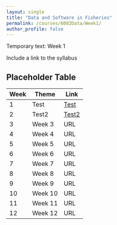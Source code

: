 ```yaml
---
layout: single
title: "Data and Software in Fisheries"
permalink: /courses/6002Data/Week1/
author_profile: false
---
```

Temporary text: Week 1

Include a link to the syllabus

## Placeholder Table


| **Week**  | **Theme**  | **Link**  | 
|-----------|------------|-------------|
| 1         | Test       | [Test](http://www.google.ca)|
|2| Test2 | [Test2](http://www.cnn.com)|
|3| Week 3| URL|
|4| Week 4| URL|
|5| Week 5| URL |
|6| Week 6| URL|
|7| Week 7| URL|
|8| Week 8| URL|
|9| Week 9| URL|
|10| Week 10| URL|
|11| Week 11| URL|
|12| Week 12| URL|


